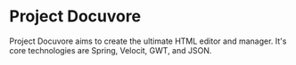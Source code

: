 # Project Docuvore
Project Docuvore aims to create the ultimate HTML editor and manager. It's core technologies are Spring, Velocit, GWT, and JSON.
